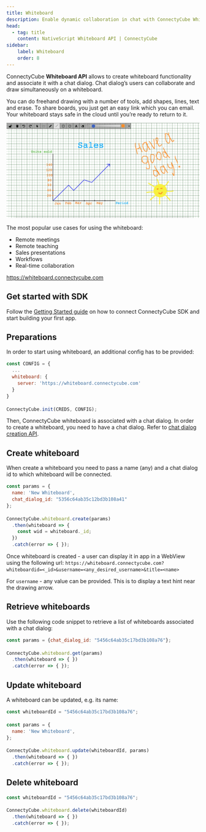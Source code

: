 ```yaml
---
title: Whiteboard
description: Enable dynamic collaboration in chat with ConnectyCube Whiteboard API. Ideal for remote meetings, teaching environments, sales demos, real-time workflows.
head:
  - tag: title
    content: NativeScript Whiteboard API | ConnectyCube
sidebar: 
    label: Whiteboard
    order: 8
---
```


ConnectyCube **Whiteboard API** allows to create whiteboard functionality and associate it with a chat dialog. Chat dialog’s users can collaborate and draw simultaneously on a whiteboard.

You can do freehand drawing with a number of tools, add shapes, lines, text and erase. To share boards, you just get an easy link which you can email. Your whiteboard stays safe in the cloud until you’re ready to return to it.

   ![Whiteboard demo](../../../assets/whiteboard_1024x504.png)

The most popular use cases for using the whiteboard:

- Remote meetings
- Remote teaching
- Sales presentations
- Workflows
- Real-time collaboration

https://whiteboard.connectycube.com

## Get started with SDK

Follow the [Getting Started guide](/nativescript/) on how to connect ConnectyCube SDK and start building your first app.

## Preparations

In order to start using whiteboard, an additional config has to be provided:

```javascript
const CONFIG = {
  ...
  whiteboard: {
    server: 'https://whiteboard.connectycube.com'
  }
}

ConnectyCube.init(CREDS, CONFIG);
```

Then, ConnectyCube whiteboard is associated with a chat dialog.
In order to create a whiteboard, you need to have a chat dialog. Refer to [chat dialog creation API](/js/messaging#create-new-dialog).

## Create whiteboard

When create a whiteboard you need to pass a name (any) and a chat dialog id to which whiteboard will be connected.

```javascript
const params = {
  name: 'New Whiteboard',
  chat_dialog_id: "5356c64ab35c12bd3b108a41"
};

ConnectyCube.whiteboard.create(params)
  .then(whiteboard => {
    const wid = whiteboard._id;
  })
  .catch(error => { });
```

Once whiteboard is created - a user can display it in app in a WebView using the following url: `https://whiteboard.connectycube.com?whiteboardid=<_id>&username=<any_desired_username>&title=<name>`

For `username` - any value can be provided. This is to display a text hint near the drawing arrow.

## Retrieve whiteboards

Use the following code snippet to retrieve a list of whiteboards associated with a chat dialog:

```javascript
const params = {chat_dialog_id: "5456c64ab35c17bd3b108a76"};

ConnectyCube.whiteboard.get(params)
  .then(whiteboard => { })
  .catch(error => { });
```

## Update whiteboard

A whiteboard can be updated, e.g. its name:

```javascript
const whiteboardId = "5456c64ab35c17bd3b108a76";

const params = {
  name: 'New Whiteboard',
};

ConnectyCube.whiteboard.update(whiteboardId, params)
  .then(whiteboard => { })
  .catch(error => { });
```

## Delete whiteboard

```javascript
const whiteboardId = "5456c64ab35c17bd3b108a76";

ConnectyCube.whiteboard.delete(whiteboardId)
  .then(whiteboard => { })
  .catch(error => { });
```
